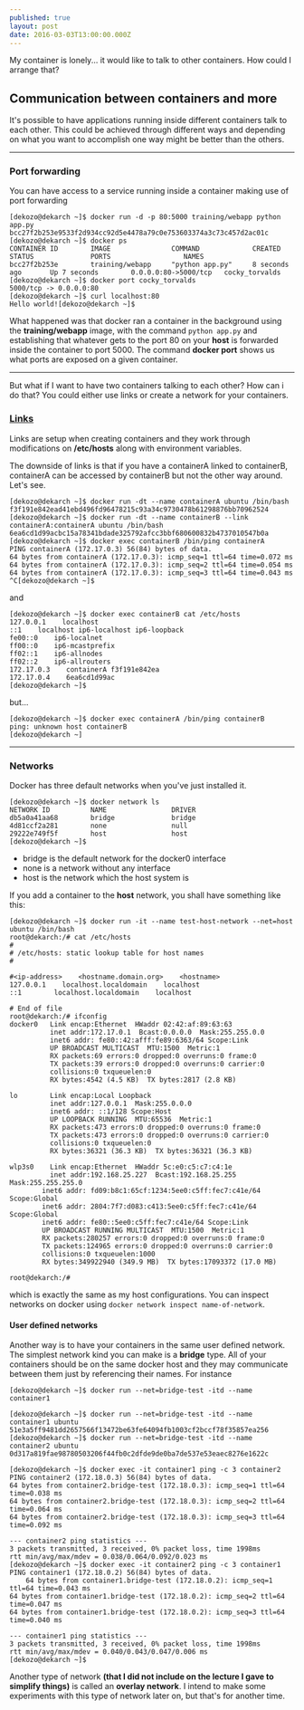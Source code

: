 ```yaml
---
published: true
layout: post
date: 2016-03-03T13:00:00.000Z
---
```



My container is lonely... it would like to talk to other containers. How could I arrange that?

## Communication between containers and more

It's possible to have applications running inside different containers talk to each other. This could be achieved through different ways and depending on what you want to accomplish one way might be better than the others.

***
### Port forwarding

You can have access to a service running inside a container making use of port forwarding

	[dekozo@dekarch ~]$ docker run -d -p 80:5000 training/webapp python app.py
	bcc27f2b253e9533f2d934cc92d5e4478a79c0e753603374a3c73c457d2ac01c
	[dekozo@dekarch ~]$ docker ps
	CONTAINER ID        IMAGE               COMMAND             CREATED             STATUS              PORTS                  NAMES
	bcc27f2b253e        training/webapp     "python app.py"     8 seconds ago       Up 7 seconds        0.0.0.0:80->5000/tcp   cocky_torvalds
	[dekozo@dekarch ~]$ docker port cocky_torvalds
	5000/tcp -> 0.0.0.0:80
	[dekozo@dekarch ~]$ curl localhost:80
	Hello world![dekozo@dekarch ~]$
    
What happened was that docker ran a container in the background using the **training/webapp** image, with the command `python app.py` and establishing that whatever gets to the port 80 on your **host** is forwarded inside the container to port 5000.
The command **docker port** shows us what ports are exposed on a given container.

***

But what if I want to have two containers talking to each other? How can i do that?
You could either use links or create a network for your containers.

### [Links](https://docs.docker.com/engine/userguide/networking/default_network/dockerlinks/#communication-across-links)

Links are setup when creating containers and they work through modifications on **/etc/hosts** along with environment variables. 

The downside of links is that if you have a containerA linked to containerB, containerA can be accessed by containerB but not the other way around. Let's see.

	[dekozo@dekarch ~]$ docker run -dt --name containerA ubuntu /bin/bash
	f3f191e842ead41ebd496fd96478215c93a34c9730478b61298876bb70962524
	[dekozo@dekarch ~]$ docker run -dt --name containerB --link containerA:containerA ubuntu /bin/bash
	6ea6cd1d99acbc15a78341bdade325792afcc3bbf680600832b4737010547b0a
	[dekozo@dekarch ~]$ docker exec containerB /bin/ping containerA
	PING containerA (172.17.0.3) 56(84) bytes of data.
	64 bytes from containerA (172.17.0.3): icmp_seq=1 ttl=64 time=0.072 ms
	64 bytes from containerA (172.17.0.3): icmp_seq=2 ttl=64 time=0.054 ms
	64 bytes from containerA (172.17.0.3): icmp_seq=3 ttl=64 time=0.043 ms
	^C[dekozo@dekarch ~]$
    
and 

	[dekozo@dekarch ~]$ docker exec containerB cat /etc/hosts
	127.0.0.1    localhost
	::1    localhost ip6-localhost ip6-loopback
	fe00::0    ip6-localnet
	ff00::0    ip6-mcastprefix
	ff02::1    ip6-allnodes
	ff02::2    ip6-allrouters
	172.17.0.3    containerA f3f191e842ea
	172.17.0.4    6ea6cd1d99ac
	[dekozo@dekarch ~]$
    
but...

	[dekozo@dekarch ~]$ docker exec containerA /bin/ping containerB
	ping: unknown host containerB
	[dekozo@dekarch ~]
    
***
### Networks

Docker has three default networks when you've just installed it. 
	
    [dekozo@dekarch ~]$ docker network ls
	NETWORK ID          NAME                DRIVER
	db5a0a41aa68        bridge              bridge              
	4d81ccf2a281        none                null                
	29222e749f5f        host                host                
	[dekozo@dekarch ~]$
    
- bridge is the default network for the docker0 interface
- none is a network without any interface
- host is the network which the host system is


If you add a container to the **host** network, you shall have something like this:

	[dekozo@dekarch ~]$ docker run -it --name test-host-network --net=host ubuntu /bin/bash
	root@dekarch:/# cat /etc/hosts
	#
	# /etc/hosts: static lookup table for host names
	#

	#<ip-address>    <hostname.domain.org>    <hostname>
	127.0.0.1    localhost.localdomain    localhost
	::1        localhost.localdomain    localhost

	# End of file
	root@dekarch:/# ifconfig
	docker0   Link encap:Ethernet  HWaddr 02:42:af:89:63:63  
	          inet addr:172.17.0.1  Bcast:0.0.0.0  Mask:255.255.0.0
    	      inet6 addr: fe80::42:afff:fe89:6363/64 Scope:Link
	          UP BROADCAST MULTICAST  MTU:1500  Metric:1
	          RX packets:69 errors:0 dropped:0 overruns:0 frame:0
	          TX packets:39 errors:0 dropped:0 overruns:0 carrier:0
	          collisions:0 txqueuelen:0
	          RX bytes:4542 (4.5 KB)  TX bytes:2817 (2.8 KB)

	lo        Link encap:Local Loopback  
	          inet addr:127.0.0.1  Mask:255.0.0.0
	          inet6 addr: ::1/128 Scope:Host
	          UP LOOPBACK RUNNING  MTU:65536  Metric:1
	          RX packets:473 errors:0 dropped:0 overruns:0 frame:0
    	      TX packets:473 errors:0 dropped:0 overruns:0 carrier:0
	          collisions:0 txqueuelen:0
	          RX bytes:36321 (36.3 KB)  TX bytes:36321 (36.3 KB)
	
	wlp3s0    Link encap:Ethernet  HWaddr 5c:e0:c5:c7:c4:1e  
	          inet addr:192.168.25.227  Bcast:192.168.25.255  Mask:255.255.255.0
          	inet6 addr: fd09:b8c1:65cf:1234:5ee0:c5ff:fec7:c41e/64 Scope:Global
          	inet6 addr: 2804:7f7:d083:c413:5ee0:c5ff:fec7:c41e/64 Scope:Global
          	inet6 addr: fe80::5ee0:c5ff:fec7:c41e/64 Scope:Link
          	UP BROADCAST RUNNING MULTICAST  MTU:1500  Metric:1
          	RX packets:280257 errors:0 dropped:0 overruns:0 frame:0
          	TX packets:124965 errors:0 dropped:0 overruns:0 carrier:0
          	collisions:0 txqueuelen:1000
          	RX bytes:349922940 (349.9 MB)  TX bytes:17093372 (17.0 MB)

	root@dekarch:/#


which is exactly the same as my host configurations.
You can inspect networks on docker using `docker network inspect name-of-network`.

#### User defined networks
Another way is to have your containers in the same user defined network. The simplest network kind you can make is a **bridge** type. All of your containers should be on the same docker host and they may communicate between them just by referencing their names. For instance

	[dekozo@dekarch ~]$ docker run --net=bridge-test -itd --name container1
	
	[dekozo@dekarch ~]$ docker run --net=bridge-test -itd --name container1 ubuntu
	51e3a5ff9481dd2657566f13472be63fe64094fb1003cf2bccf78f35857ea256
	[dekozo@dekarch ~]$ docker run --net=bridge-test -itd --name container2 ubuntu
	0d317a819fae98780503206f44fb0c2dfde9de0ba7de537e53eaec8276e1622c

	[dekozo@dekarch ~]$ docker exec -it container1 ping -c 3 container2
	PING container2 (172.18.0.3) 56(84) bytes of data.
	64 bytes from container2.bridge-test (172.18.0.3): icmp_seq=1 ttl=64 time=0.038 ms
	64 bytes from container2.bridge-test (172.18.0.3): icmp_seq=2 ttl=64 time=0.064 ms
	64 bytes from container2.bridge-test (172.18.0.3): icmp_seq=3 ttl=64 time=0.092 ms
	
	--- container2 ping statistics ---
	3 packets transmitted, 3 received, 0% packet loss, time 1998ms
	rtt min/avg/max/mdev = 0.038/0.064/0.092/0.023 ms
	[dekozo@dekarch ~]$ docker exec -it container2 ping -c 3 container1
	PING container1 (172.18.0.2) 56(84) bytes of data.
		64 bytes from container1.bridge-test (172.18.0.2): icmp_seq=1 ttl=64 time=0.043 ms
	64 bytes from container1.bridge-test (172.18.0.2): icmp_seq=2 ttl=64 time=0.047 ms
	64 bytes from container1.bridge-test (172.18.0.2): icmp_seq=3 ttl=64 time=0.040 ms
	
	--- container1 ping statistics ---
	3 packets transmitted, 3 received, 0% packet loss, time 1998ms
	rtt min/avg/max/mdev = 0.040/0.043/0.047/0.006 ms
	[dekozo@dekarch ~]$


Another type of network **(that I did not include on the lecture I gave to simplify things)** is called an **overlay network**. I intend to make some experiments with this type of network later on, but that's for another time.
